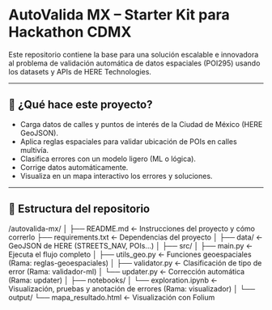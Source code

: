 # AutoValida MX – Starter Kit para Hackathon CDMX

Este repositorio contiene la base para una solución escalable e innovadora al problema de validación automática de datos espaciales (POI295) usando los datasets y APIs de HERE Technologies.

---

## 🚀 ¿Qué hace este proyecto?

- Carga datos de calles y puntos de interés de la Ciudad de México (HERE GeoJSON).
- Aplica reglas espaciales para validar ubicación de POIs en calles multivía.
- Clasifica errores con un modelo ligero (ML o lógica).
- Corrige datos automáticamente.
- Visualiza en un mapa interactivo los errores y soluciones.

---

## 📁 Estructura del repositorio

/autovalida-mx/
│
├── README.md ← Instrucciones del proyecto y cómo correrlo
├── requirements.txt ← Dependencias del proyecto
│
├── data/ ← GeoJSON de HERE (STREETS_NAV, POIs...)
│
├── src/
│ ├── main.py ← Ejecuta el flujo completo
│ ├── utils_geo.py ← Funciones geoespaciales (Rama: reglas-geoespaciales)
│ ├── validator.py ← Clasificación de tipo de error (Rama: validador-ml)
│ └── updater.py ← Corrección automática (Rama: updater)
│
├── notebooks/
│ └── exploration.ipynb ← Visualización, pruebas y anotación de errores (Rama: visualizador)
│
└── output/
└── mapa_resultado.html ← Visualización con Folium

